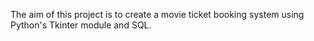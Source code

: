 The aim of this project is to create a movie ticket booking system using Python's Tkinter module and SQL.

